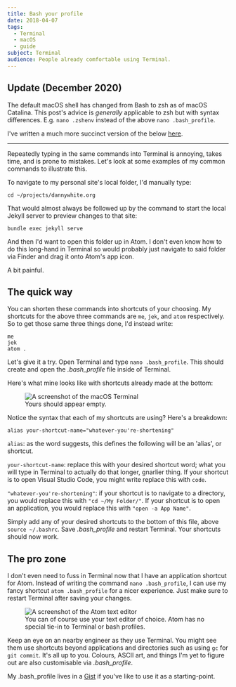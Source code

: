 ```yaml
---
title: Bash your profile
date: 2018-04-07
tags:
  - Terminal
  - macOS
  - guide
subject: Terminal
audience: People already comfortable using Terminal.
---
```


## Update (December 2020)

The default macOS shell has changed from Bash to zsh as of macOS Catalina. This post's advice is _generally_ applicable to zsh but with syntax differences. E.g. `nano .zshenv` instead of the above `nano .bash_profile`.

I've written a much more succinct version of the below [here](/notes/terminal-shortcuts).

---

Repeatedly typing in the same commands into Terminal is annoying, takes time, and is prone to mistakes. Let's look at some examples of my common commands to illustrate this.

To navigate to my personal site's local folder, I'd manually type:

`cd ~/projects/dannywhite.org`

That would almost always be followed up by the command to start the local Jekyll server to preview changes to that site:

`bundle exec jekyll serve`

And then I'd want to open this folder up in Atom. I don't even know how to do this long-hand in Terminal so would probably just navigate to said folder via Finder and drag it onto Atom's app icon.

A bit painful.

## The quick way

You can shorten these commands into shortcuts of your choosing. My shortcuts for the above three commands are `me`, `jek`, and `atom` respectively. So to get those same three things done, I'd instead write:

```shell
me
jek
atom .
```

Let's give it a try. Open Terminal and type `nano .bash_profile`. This should create and open the _.bash_profile_ file inside of Terminal.

Here's what mine looks like with shortcuts already made at the bottom:

<figure>
  <img src="https://ik.imagekit.io/dw/notes/bash-your-profile/nano-bash_profile.png" alt="A screenshot of the macOS Terminal">
  <figcaption>Yours should appear empty.</figcaption>
</figure>

Notice the syntax that each of my shortcuts are using? Here's a breakdown:

`alias your-shortcut-name="whatever-you're-shortening"`

`alias`: as the word suggests, this defines the following will be an 'alias', or shortcut.

`your-shortcut-name`: replace this with your desired shortcut word; what you will type in Terminal to actually do that longer, gnarlier thing. If your shortcut is to open Visual Studio Code, you might write replace this with `code`.

`"whatever-you're-shortening"`: if your shortcut is to navigate to a directory, you would replace this with `"cd ~/My Folder/"`. If your shortcut is to open an application, you would replace this with `"open -a App Name"`.

Simply add any of your desired shortcuts to the bottom of this file, above `source ~/.bashrc`. Save _.bash_profile_ and restart Terminal. Your shortcuts should now work.

## The pro zone

I don't even need to fuss in Terminal now that I have an application shortcut for Atom. Instead of writing the command `nano .bash_profile`, I can use my fancy shortcut `atom .bash_profile` for a nicer experience. Just make sure to restart Terminal after saving your changes.

<figure>
  <img src="https://ik.imagekit.io/dw/notes/bash-your-profile/atom-bash_profile.png" alt="A screenshot of the Atom text editor">
  <figcaption>You can of course use your text editor of choice. Atom has no special tie-in to Terminal or bash profiles.</figcaption>
</figure>

Keep an eye on an nearby engineer as they use Terminal. You might see them use shortcuts beyond applications and directories such as using `gc` for `git commit`. It's all up to you. Colours, ASCII art, and things I'm yet to figure out are also customisable via _.bash_profile_.

My .bash_profile lives in a [Gist](https://gist.github.com/dnywh/5856920a9579200f59bbcc8bfe76b05c) if you've like to use it as a starting-point.

